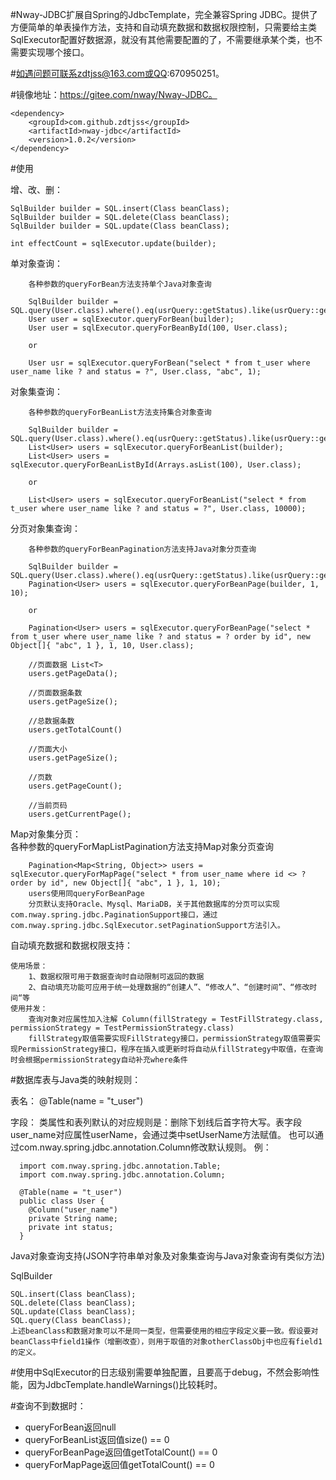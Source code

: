 #Nway-JDBC扩展自Spring的JdbcTemplate，完全兼容Spring JDBC。提供了方便简单的单表操作方法，支持和自动填充数据和数据权限控制，只需要给主类SqlExecutor配置好数据源，就没有其他需要配置的了，不需要继承某个类，也不需要实现哪个接口。

#如遇问题可联系zdtjss@163.com或QQ:670950251。

#镜像地址：https://gitee.com/nway/Nway-JDBC。


	<dependency>
		<groupId>com.github.zdtjss</groupId>
		<artifactId>nway-jdbc</artifactId>
		<version>1.0.2</version>
	</dependency>

#使用

增、改、删：  

	SqlBuilder builder = SQL.insert(Class beanClass);
	SqlBuilder builder = SQL.delete(Class beanClass);
	SqlBuilder builder = SQL.update(Class beanClass);
	
	int effectCount = sqlExecutor.update(builder);
    
单对象查询：
	
        各种参数的queryForBean方法支持单个Java对象查询
		
		SqlBuilder builder = SQL.query(User.class).where().eq(usrQuery::getStatus).like(usrQuery::getName);
        User user = sqlExecutor.queryForBean(builder);
        User user = sqlExecutor.queryForBeanById(100, User.class);
        
        or
        
        User usr = sqlExecutor.queryForBean("select * from t_user where user_name like ? and status = ?", User.class, "abc", 1);
        
对象集查询：
	
        各种参数的queryForBeanList方法支持集合对象查询
        
        SqlBuilder builder = SQL.query(User.class).where().eq(usrQuery::getStatus).like(usrQuery::getName);
        List<User> users = sqlExecutor.queryForBeanList(builder);
        List<User> users = sqlExecutor.queryForBeanListById(Arrays.asList(100), User.class);
        
        or
		
        List<User> users = sqlExecutor.queryForBeanList("select * from t_user where user_name like ? and status = ?", User.class, 10000);
		
分页对象集查询：
	
        各种参数的queryForBeanPagination方法支持Java对象分页查询
		
		SqlBuilder builder = SQL.query(User.class).where().eq(usrQuery::getStatus).like(usrQuery::getName).orderBy(usrQuery::getId);
        Pagination<User> users = sqlExecutor.queryForBeanPage(builder, 1, 10);
        
        or
        
        Pagination<User> users = sqlExecutor.queryForBeanPage("select * from t_user where user_name like ? and status = ? order by id", new Object[]{ "abc", 1 }, 1, 10, User.class);
		
        //页面数据 List<T>
        users.getPageData();
		
        //页面数据条数
        users.getPageSize();
		
        //总数据条数
        users.getTotalCount()
		
        //页面大小
        users.getPageSize();
		
        //页数
        users.getPageCount();
		
        //当前页码
        users.getCurrentPage();
		
Map对象集分页：	
	各种参数的queryForMapListPagination方法支持Map对象分页查询
		
        Pagination<Map<String, Object>> users = sqlExecutor.queryForMapPage("select * from user_name where id <> ? order by id", new Object[]{ "abc", 1 }, 1, 10);
        users使用同queryForBeanPage
		分页默认支持Oracle、Mysql、MariaDB，关于其他数据库的分页可以实现com.nway.spring.jdbc.PaginationSupport接口，通过com.nway.spring.jdbc.SqlExecutor.setPaginationSupport方法引入。

自动填充数据和数据权限支持：

	使用场景： 
		1、数据权限可用于数据查询时自动限制可返回的数据
		2、自动填充功能可应用于统一处理数据的“创建人”、“修改人”、“创建时间”、“修改时间“等
	使用并发：
		查询对象对应属性加入注解 Column(fillStrategy = TestFillStrategy.class, permissionStrategy = TestPermissionStrategy.class) 
		fillStrategy取值需要实现FillStrategy接口，permissionStrategy取值需要实现PermissionStrategy接口，程序在插入或更新时将自动从fillStrategy中取值，在查询时会根据permissionStrategy自动补充where条件

#数据库表与Java类的映射规则：  
   
   表名：
   @Table(name = "t_user")  
   
   字段：
   类属性和表列默认的对应规则是：删除下划线后首字符大写。表字段user_name对应属性userName，会通过类中setUserName方法赋值。
    也可以通过com.nway.spring.jdbc.annotation.Column修改默认规则。
    例：
   
      import com.nway.spring.jdbc.annotation.Table;
      import com.nway.spring.jdbc.annotation.Column;
      
      @Table(name = "t_user")
      public class User {
      	@Column("user_name")
	  	private String name;
	  	private int status;
      }
  
Java对象查询支持(JSON字符串单对象及对象集查询与Java对象查询有类似方法)
  
  SqlBuilder  
   
	SQL.insert(Class beanClass);
	SQL.delete(Class beanClass);
	SQL.update(Class beanClass);
	SQL.query(Class beanClass);
	上述beanClass和数据对象可以不是同一类型，但需要使用的相应字段定义要一致。假设要对beanClass中field1操作（增删改查），则用于取值的对象otherClassObj中也应有field1的定义。   
    

#使用中SqlExecutor的日志级别需要单独配置，且要高于debug，不然会影响性能，因为JdbcTemplate.handleWarnings()比较耗时。

#查询不到数据时：
 <ul>
  <li>queryForBean返回null</li>
  <li>queryForBeanList返回值size() == 0</li>
  <li>queryForBeanPage返回值getTotalCount() == 0</li>
  <li>queryForMapPage返回值getTotalCount() == 0</li>
 </ul>

